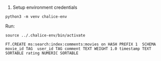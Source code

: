 1. Setup environment credentials
```
python3 -m venv chalice-env
```

Run:
```
source ../.chalice-env/bin/activate
```


```
FT.CREATE ms:search:index:comments:movies on HASH PREFIX 1  SCHEMA movie_id TAG  user_id TAG comment TEXT WEIGHT 1.0 timestamp TEXT SORTABLE rating NUMERIC SORTABLE
```